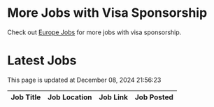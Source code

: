 # More Jobs with Visa Sponsorship

Check out [Europe Jobs](https://github.com/sureshparimi/europejobs#latest-jobs) for more jobs with visa sponsorship.

# Latest Jobs

This page is updated at December 08, 2024 21:56:23

| Job Title | Job Location | Job Link | Job Posted |
| --- | --- | --- | --- |
